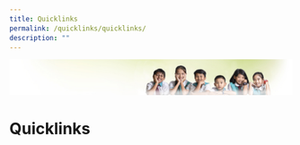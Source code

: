```yaml
---
title: Quicklinks
permalink: /quicklinks/quicklinks/
description: ""
---
```

![](/images/Banner.jpg)

Quicklinks
==========